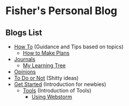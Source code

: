 # Fisher's Personal Blog

<!-- > Created by Fisher at 02:53 on 2017-01-11. -->


## Blogs List

- [How To](/#) (Guidance and Tips based on topics)
	- [How to Make Plans](/how-to/make-plans.html)
- [Journals](/#)
	- [My Learning Tree](/journals/learning-tree.html)
- [Opinions](/#)
- [To Do or Not](/#) (Shitty ideas)
- [Get Started](/#) (Introduction for newbies)
	- [Tools](/#) (Introduction of Tools)
		- [Using Webstorm](/get-started/tools/webstorm.html)








